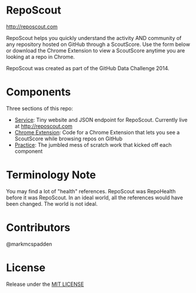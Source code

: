 # RepoScout

http://reposcout.com

RepoScout helps you quickly understand the activity AND community of any repository hosted on GitHub through a ScoutScore. Use the form below or download the Chrome Extension to view a ScoutScore anytime you are looking at a repo in Chrome.

RepoScout was created as part of the GitHub Data Challenge 2014.

# Components

Three sections of this repo:

* [Service](service): Tiny website and JSON endpoint for RepoScout. Currently live at http://reposcout.com
* [Chrome Extension](chrome_extension): Code for a Chrome Extension that lets you see a ScoutScore while browsing repos on GitHub
* [Practice](practice): The jumbled mess of scratch work that kicked off each component

# Terminology Note

You may find a lot of "health" references. RepoScout was RepoHealth before it was RepoScout. In an ideal world, all the references would have been changed. The world is not ideal.

# Contributors

@markmcspadden

# License

Release under the [MIT LICENSE](LICENSE) 
